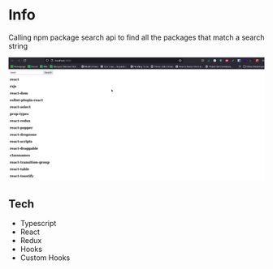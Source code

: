 # Info
Calling npm package search api to find all the packages that match a search string

<img src='./public/screenshot.png' />

## Tech
- Typescript
- React
- Redux
- Hooks
- Custom Hooks